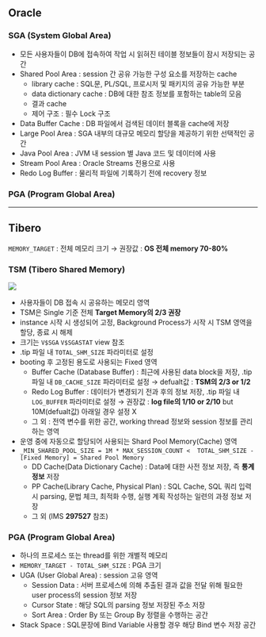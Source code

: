 ## Oracle
### SGA (System Global Area)
- 모든 사용자들이 DB에 접속하여 작업 시 읽혀진 테이블 정보들이 잠시 저장되는 공간
- Shared Pool Area : session 간 공유 가능한 구성 요소를 저장하는 cache
  - library cache : SQL문, PL/SQL, 프로시저 및 패키지의 공유 가능한 부분
  - data dictionary cache : DB에 대한 참조 정보를 포함하는 table의 모음
  - 결과 cache
  - 제어 구조 :  필수 Lock 구조
- Data Buffer Cache : DB 파일에서 검색된 데이터 블록을 cache에 저장
- Large Pool Area : SGA 내부의 대규모 메모리 할당을 제공하기 위한 선택적인 공간
- Java Pool Area : JVM 내 session 별 Java 코드 및 데이터에 사용
- Stream Pool Area : Oracle Streams 전용으로 사용
- Redo Log Buffer : 물리적 파일에 기록하기 전에 recovery 정보
### PGA (Program Global Area)

---
## Tibero
`MEMORY_TARGET` : 전체 메모리 크기 → 권장값 : **OS 전체 memory 70-80%**
### TSM (Tibero Shared Memory)
![](https://prod-files-secure.s3.us-west-2.amazonaws.com/2e9f035b-3bba-4ce1-902b-03e8e4545fa2/50e74659-9cf4-4d7e-a1bb-37b94051050d/3.1_TSM.png?X-Amz-Algorithm=AWS4-HMAC-SHA256&X-Amz-Content-Sha256=UNSIGNED-PAYLOAD&X-Amz-Credential=ASIAZI2LB466VMX7NFZR%2F20250719%2Fus-west-2%2Fs3%2Faws4_request&X-Amz-Date=20250719T035148Z&X-Amz-Expires=3600&X-Amz-Security-Token=IQoJb3JpZ2luX2VjEIT%2F%2F%2F%2F%2F%2F%2F%2F%2F%2FwEaCXVzLXdlc3QtMiJHMEUCIEDWqTnN9y03wr0sBWbHY9LyBuGcvNMhX861Zk%2BrkylxAiEArgdsSqE03gX2BlvAE2ChtrBqrz2jdhMO1dGXW%2BmvCNIqiAQInf%2F%2F%2F%2F%2F%2F%2F%2F%2F%2FARAAGgw2Mzc0MjMxODM4MDUiDF4XbVZjJZs36zAbxSrcAw5mQn9wfUGuwNyxiy80CZYlAud1BwyZvtsKm2M4VWCSl%2BivcNJHhAT9YEltQwDgFAikKHoV479GqMSNdcRJ7xkLapXjTCC2Nxes550BvxwK7nGygsirg%2FARfTj3qT%2BRGjCaEuc0ujV0CXQrJYOY5Jw73j5SabDBA25Feo87m1PbH0tyJqim0mIqDfumyzYsAdNgoI8Gd5rw9hkbwuw%2BQHR8yQL5%2FZCZNtHlBw2ia6XxigLgiFPISDaWypArZj6KJ3pGyTSPzxSiy47sLYk7En%2Bn7J5bEwlofeLp9AzVvUMr3sF7zaKo4yAN48NmZbYriLfNTaZVD8luVIPY8rN05pWwuYLGIexLYJYcHN6peRIKMNfU6y9BaaRK5pAzqda1tpEcLp0mclXdGsdY2HVRn9d3f%2FomRuYHeATVfQnI0TdbmnoQR20tGKkmqEFJKkPstSXdXJWNSV0E2o0Vd%2F60wh6nN7tVIKyZxtQXy52oyEaVLnfDURKBzXRL7%2BRm4%2BmI8%2B0sqk5zsbOYlECYDVdZr8t4kp6JfNVgh6WUp9ffBnK2M8XwBXbg53K%2FfY0zJptN%2BNFgotSO4gf2mr11VtFXfSvc3E7MoFdfjGJJDVZTPGndwXu2m9DU02C64yqwMOSq7MMGOqUB2I%2FT34dMi4TSVrNq5kMOi0PBomFqFQCrIUvZcJfx9%2FuOFtWqZ9xeslL8PE60prKd0jAvf61SRybetMa0hlYJ8UGisIqtv%2BfhKKzLWMU2VQe3%2FFJkhJUkhYITU78TB1bx%2BNumvnGBxq%2FkfQhplx5688SXl8W2i0eI6PRET9M5b95yqrCHD6t0ydcfkeBsf5byDeU1sVdmZZ9XnqMYufKoHNMmi3YJ&X-Amz-Signature=decdac0519563415ff6728da93b06498c7aae750704d61d6977ae6016624dd03&X-Amz-SignedHeaders=host&x-amz-checksum-mode=ENABLED&x-id=GetObject)
- 사용자들이 DB 접속 시 공유하는 메모리 영역
- TSM은 Single 기준 전체 **Target Memory의 2/3 권장**
- instance 시작 시 생성되어 고정, Background Process가 시작 시 TSM 영역을 할당, 종료 시 해제
- 크기는 `V$SGA` `V$SGASTAT` view 참조
- .tip 파일 내 `TOTAL_SHM_SIZE` 파라미터로 설정
- booting 후 고정된 용도로 사용되는 Fixed 영역
  - Buffer Cache (Database Buffer) : 최근에 사용된 data block을 저장, .tip 파일 내 `DB_CACHE_SIZE` 파라미터로 설정 → defualt값 : **TSM의 2/3 or 1/2**
  - Redo Log Buffer : 데이터가 변경되기 전과 후의 정보 저장, .tip 파일 내 `LOG_BUFFER` 파라미터로 설정 → 권장값 : **log file의 1/10 or 2/10** but 10M(defualt값) 아래일 경우 설정 X
  - 그 외 : 전역 변수를 위한 공간, working thread 정보와 session 정보를 관리하는 영역
- 운영 중에 자동으로 할당되어 사용되는 Shard Pool Memory(Cache) 영역
- `_MIN_SHARED_POOL_SIZE = 1M * MAX_SESSION_COUNT <  TOTAL_SHM_SIZE - [Fixed Memory] = Shared Pool Memory`
  - DD Cache(Data Dictionary Cache) : Data에 대한 사전 정보 저장, 즉 **통계정보** 저장 
  - PP Cache(Library Cache, Physical Plan) : SQL Cache, SQL 쿼리 입력 시 parsing, 문법 체크, 최적화 수행, 실행 계획 작성하는 일련의 과정 정보 저장
  - 그 외  (IMS **297527** 참조)
### PGA (Program Global Area)
- 하나의 프로세스 또는 thread를 위한 개별적 메모리
- `MEMORY_TARGET - TOTAL_SHM_SIZE` : PGA 크기
- UGA (User Global Area) : session 고유 영역
  - Session Data : 서버 프로세스에 의해 추출된 결과 값을 전달 위해 필요한 user process의 session 정보 저장
  - Cursor State : 해당 SQL의 parsing 정보 저장된 주소 저장
  - Sort Area : Order By 또는 Group By 정렬을 수행하는 공간
- Stack Space : SQL문장에 Bind Variable 사용할 경우 해당 Bind 변수 저장 공간

